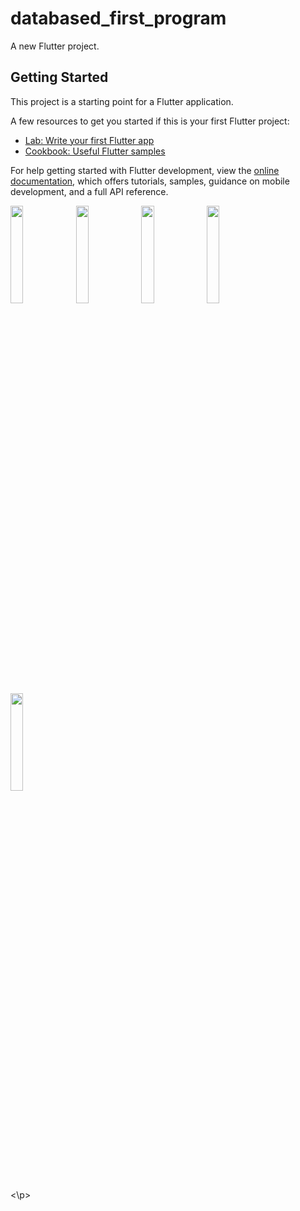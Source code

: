 # databased_first_program

A new Flutter project.

## Getting Started

This project is a starting point for a Flutter application.

A few resources to get you started if this is your first Flutter project:

- [Lab: Write your first Flutter app](https://docs.flutter.dev/get-started/codelab)
- [Cookbook: Useful Flutter samples](https://docs.flutter.dev/cookbook)

For help getting started with Flutter development, view the
[online documentation](https://docs.flutter.dev/), which offers tutorials,
samples, guidance on mobile development, and a full API reference.





























<p>
<img src = "https://github.com/Jenil666/khata_book/assets/116253963/acdae872-8c0a-43cb-9784-0c3f751f87ec" height=20% width = 20%>
<img src = "https://github.com/Jenil666/khata_book/assets/116253963/eaea6f1e-a7a6-4556-b8b2-226b1313bc5f" height=20% width = 20%>
<img src = "https://github.com/Jenil666/khata_book/assets/116253963/92a86d9d-e2dc-4e1e-b8fc-9767798c4149" height=20% width = 20%>
<img src = "https://github.com/Jenil666/khata_book/assets/116253963/36defc6f-734b-4b60-ab3c-915148271787" height=20% width = 20%>
<img src = "https://github.com/Jenil666/khata_book/assets/116253963/ee8790aa-d90b-4adc-b0b2-bfd05eda6480" height=20% width = 20%>
  
<\p>
